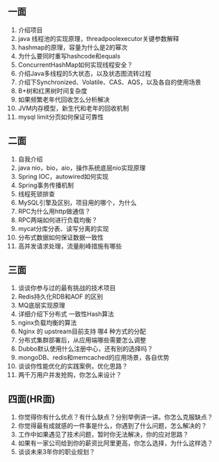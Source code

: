 ## 一面

1. 介绍项目
2. java 线程池的实现原理，threadpoolexecutor关键参数解释
3. hashmap的原理，容量为什么是2的幂次
4. 为什么要同时重写hashcode和equals
5. ConcurrentHashMap如何实现线程安全？
6. 介绍Java多线程的5大状态，以及状态图流转过程
7. 介绍下Synchronized、Volatile、CAS、AQS，以及各自的使用场景
8. B+树和红黑树时间复杂度
9. 如果频繁老年代回收怎么分析解决
10. JVM内存模型，新生代和老年的回收机制
11. mysql limit分页如何保证可靠性

## 二面

1. 自我介绍
2. java nio，bio，aio，操作系统底层nio实现原理
3. Spring IOC，autowired如何实现
4. Spring事务传播机制
5. 线程死锁排查
6. MySQL引擎及区别，项目用的哪个，为什么
7. RPC为什么用http做通信？
8. RPC两端如何进行负载均衡？
9. mycat分库分表、读写分离的实现
10. 分布式数据如何保证数据一致性
11. 高并发请求处理，流量削峰措施有哪些

## 三面

1. 谈谈你参与过的最有挑战的技术项目
2. Redis持久化RDB和AOF 的区别
3. MQ底层实现原理
4. 详细介绍下分布式 一致性Hash算法
5. nginx负载均衡的算法
6. Nginx 的 upstream目前支持 哪4 种方式的分配
7. 分布式集群部署后，从应用端哪些需要怎么调整
8. Dubbo默认使用什么注册中心，还有别的选择吗？
9. mongoDB、redis和memcached的应用场景，各自优势
10. 谈谈你性能优化的实践案例，优化思路？
11. 两千万用户并发抢购，你怎么来设计？

## 四面(HR面)

1. 你觉得你有什么优点？有什么缺点？分别举例讲一讲。你怎么克服缺点？
2. 你觉得最有成就感的一件事是什么，你遇到了什么问题，怎么解决的？
3. 工作中如果遇见了技术问题，暂时你无法解决，你的应对思路？
4. 如果有一家公司给到你的薪资比阿里更高，你怎么选择，为什么这样选？
5. 谈谈未来3年你的职业规划？